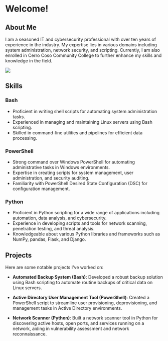 #  Welcome!

## About Me

I am a seasoned IT and cybersecurity professional with over ten years of experience in the industry. My expertise lies in various domains including system administration, network security, and scripting. Currently, I am also enrolled in Cerro Coso Community College to further enhance my skills and knowledge in the field.

<a href="https://linkedin.com/in/scottplude" target="_blank" rel="noreferrer noopener"><img src="https://img.shields.io/badge/-LinkedIn-0072b1?&style=for-the-badge&logo=linkedin&logoColor=white" /></a>
## Skills

### Bash
- Proficient in writing shell scripts for automating system administration tasks.
- Experienced in managing and maintaining Linux servers using Bash scripting.
- Skilled in command-line utilities and pipelines for efficient data processing.

### PowerShell
- Strong command over Windows PowerShell for automating administrative tasks in Windows environments.
- Expertise in creating scripts for system management, user administration, and security auditing.
- Familiarity with PowerShell Desired State Configuration (DSC) for configuration management.

### Python
- Proficient in Python scripting for a wide range of applications including automation, data analysis, and cybersecurity.
- Experience in developing scripts and tools for network scanning, penetration testing, and threat analysis.
- Knowledgeable about various Python libraries and frameworks such as NumPy, pandas, Flask, and Django.

## Projects

Here are some notable projects I've worked on:

- **Automated Backup System (Bash)**: Developed a robust backup solution using Bash scripting to automate routine backups of critical data on Linux servers.

- **Active Directory User Management Tool (PowerShell)**: Created a PowerShell script to streamline user provisioning, deprovisioning, and management tasks in Active Directory environments.

- **Network Scanner (Python)**: Built a network scanner tool in Python for discovering active hosts, open ports, and services running on a network, aiding in vulnerability assessment and network reconnaissance.
